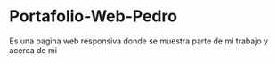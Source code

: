 # Portafolio-Web-Pedro
Es una pagina web responsiva donde se muestra parte de mi trabajo y acerca de mi
